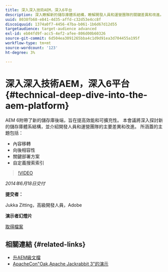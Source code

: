```yaml
---
title: 深入深入技術AEM，深入6平台
description: 深入瞭解新的儲存庫體系結構，瞭解開發人員和運營團隊的關鍵差異和改進。
uuid: 8038fb68-e841-4d35-affd-c32d53e4cc8f
discoiquuid: 1374a0f7-4456-47ba-b061-1b6d67d12d55
targetaudience: target-audience advanced
exl-id: eb04fd9f-acc5-4ef2-afee-806d00b60326
source-git-commit: 6d504ea3091265bba4c1d9d91ea3d704455a195f
workflow-type: tm+mt
source-wordcount: '123'
ht-degree: 3%

---
```


# 深入深入技術AEM，深入6平台{#technical-deep-dive-into-the-aem-platform}

AEM 6附帶了新的儲存庫後端，旨在提高效能和可擴充性。 本會議將深入探討新的儲存庫體系結構，並介紹開發人員和運營團隊的主要差異和改進。 所涵蓋的主題包括：

* 內容移轉
* 向後相容性
* 關鍵部署方案
* 自定義搜索索引

>[!VIDEO](https://video.tv.adobe.com/v/19518/?quality=9)

*2014年6月18日交付*

**提交者：**

Jukka Zitting，高級開發人員，Adobe

**演示者幻燈片**

[取得檔案](assets/technical-deep-dive-of-the-aem-6-platform.pdf)

## 相關連結 {#related-links}

* [升AEM級文檔](http://docs.adobe.com/content/docs/en/aem/6-0/deploy/upgrade.html)
* [ApacheCon&quot;Oak,Apache Jackrabbit 3&quot;的演示](http://www.slideshare.net/jukka/oak-the-architecture-of-apache-jackrabbit-3)
